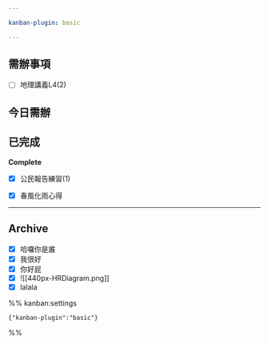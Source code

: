 ```yaml
---

kanban-plugin: basic

---
```


## 需辦事項

- [ ] 地理講義L4(2)


## 今日需辦



## 已完成

**Complete**
- [x] 公民報告練習(1)
- [x] 春風化雨心得


***

## Archive

- [x] 哈囉你是誰
- [x] 我很好
- [x] 你好屁
- [x] ![[440px-HRDiagram.png]]
- [x] lalala

%% kanban:settings
```
{"kanban-plugin":"basic"}
```
%%